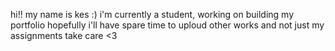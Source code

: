 hi!! my name is kes :)
i'm currently a student, working on building my portfolio
hopefully i'll have spare time to uploud other works and not just my assignments 
take care <3
